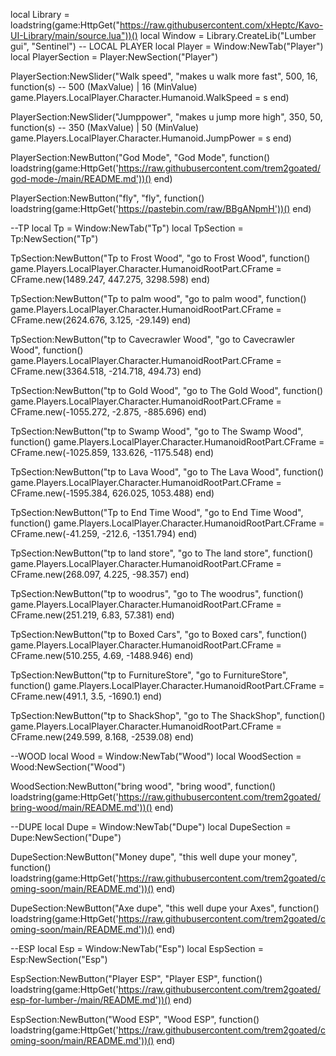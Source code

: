 local Library = loadstring(game:HttpGet("https://raw.githubusercontent.com/xHeptc/Kavo-UI-Library/main/source.lua"))()
local Window = Library.CreateLib("Lumber gui", "Sentinel")
-- LOCAL PLAYER 
local Player = Window:NewTab("Player")
local PlayerSection = Player:NewSection("Player")


PlayerSection:NewSlider("Walk speed", "makes u walk more fast", 500, 16, function(s) -- 500 (MaxValue) | 16 (MinValue)
    game.Players.LocalPlayer.Character.Humanoid.WalkSpeed = s
end)

PlayerSection:NewSlider("Jumppower", "makes u jump more high", 350, 50, function(s) -- 350 (MaxValue) | 50 (MinValue)
    game.Players.LocalPlayer.Character.Humanoid.JumpPower = s
end)

PlayerSection:NewButton("God Mode", "God Mode", function()
    loadstring(game:HttpGet('https://raw.githubusercontent.com/trem2goated/god-mode-/main/README.md'))()
end)

PlayerSection:NewButton("fly", "fly", function()
    loadstring(game:HttpGet('https://pastebin.com/raw/BBgANpmH'))()
end)

--TP
local Tp = Window:NewTab("Tp")
local TpSection = Tp:NewSection("Tp")

TpSection:NewButton("Tp to Frost Wood", "go to Frost Wood", function()
    game.Players.LocalPlayer.Character.HumanoidRootPart.CFrame = CFrame.new(1489.247, 447.275, 3298.598)
end)

TpSection:NewButton("Tp to palm wood", "go to palm wood", function()
    game.Players.LocalPlayer.Character.HumanoidRootPart.CFrame = CFrame.new(2624.676, 3.125, -29.149)
end)


TpSection:NewButton("tp to Cavecrawler Wood", "go to Cavecrawler Wood", function()
    game.Players.LocalPlayer.Character.HumanoidRootPart.CFrame = CFrame.new(3364.518, -214.718, 494.73)
end)

TpSection:NewButton("tp to Gold Wood", "go to The Gold Wood", function()
    game.Players.LocalPlayer.Character.HumanoidRootPart.CFrame = CFrame.new(-1055.272, -2.875, -885.696)
end)

TpSection:NewButton("tp to Swamp Wood", "go to The Swamp Wood", function()
    game.Players.LocalPlayer.Character.HumanoidRootPart.CFrame = CFrame.new(-1025.859, 133.626, -1175.548)
end)

TpSection:NewButton("tp to Lava Wood", "go to The Lava Wood", function()
    game.Players.LocalPlayer.Character.HumanoidRootPart.CFrame = CFrame.new(-1595.384, 626.025, 1053.488)
end)

TpSection:NewButton("Tp to End Time Wood", "go to End Time Wood", function()
    game.Players.LocalPlayer.Character.HumanoidRootPart.CFrame = CFrame.new(-41.259, -212.6, -1351.794)
end)

TpSection:NewButton("tp to land store", "go to The land store", function()
    game.Players.LocalPlayer.Character.HumanoidRootPart.CFrame = CFrame.new(268.097, 4.225, -98.357)
end)

TpSection:NewButton("tp to woodrus", "go to The woodrus", function()
    game.Players.LocalPlayer.Character.HumanoidRootPart.CFrame = CFrame.new(251.219, 6.83, 57.381)
end)

TpSection:NewButton("tp to Boxed Cars", "go to Boxed cars", function()
    game.Players.LocalPlayer.Character.HumanoidRootPart.CFrame = CFrame.new(510.255, 4.69, -1488.946)
end)

TpSection:NewButton("tp to FurnitureStore", "go to FurnitureStore", function()
    game.Players.LocalPlayer.Character.HumanoidRootPart.CFrame = CFrame.new(491.1, 3.5, -1690.1)
end)

TpSection:NewButton("tp to ShackShop", "go to The ShackShop", function()
    game.Players.LocalPlayer.Character.HumanoidRootPart.CFrame = CFrame.new(249.599, 8.168, -2539.08)
end)

--WOOD
local Wood = Window:NewTab("Wood")
local WoodSection = Wood:NewSection("Wood")

WoodSection:NewButton("bring wood", "bring wood", function()
    loadstring(game:HttpGet('https://raw.githubusercontent.com/trem2goated/bring-wood/main/README.md'))()
end)


--DUPE
local Dupe = Window:NewTab("Dupe")
local DupeSection = Dupe:NewSection("Dupe")

DupeSection:NewButton("Money dupe", "this well dupe your money", function()
    loadstring(game:HttpGet('https://raw.githubusercontent.com/trem2goated/coming-soon/main/README.md'))()
end)

DupeSection:NewButton("Axe dupe", "this well dupe your Axes", function()
    loadstring(game:HttpGet('https://raw.githubusercontent.com/trem2goated/coming-soon/main/README.md'))()
end)

--ESP
local Esp = Window:NewTab("Esp")
local EspSection = Esp:NewSection("Esp")

EspSection:NewButton("Player ESP", "Player ESP", function()
    loadstring(game:HttpGet('https://raw.githubusercontent.com/trem2goated/esp-for-lumber-/main/README.md'))()
end)

EspSection:NewButton("Wood ESP", "Wood ESP", function()
    loadstring(game:HttpGet('https://raw.githubusercontent.com/trem2goated/coming-soon/main/README.md'))()
end)
